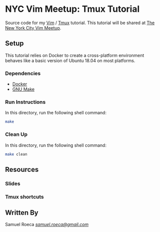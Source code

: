 # NYC Vim Meetup: Tmux Tutorial

Source code for my [Vim](https://www.vim.org/about.php) / [Tmux](http://man.openbsd.org/OpenBSD-current/man1/tmux.1) tutorial. This tutorial will be shared at [The New York City Vim Meetup](https://www.meetup.com/The-New-York-Vim-Meetup/).

## Setup

This tutorial relies on Docker to create a cross-platform environment behaves like a basic version of Ubuntu 18.04 on most platforms.

### Dependencies

* [Docker](https://docs.docker.com/install/)
* [GNU Make](https://www.gnu.org/software/make/)

### Run Instructions

In this directory, run the following shell command:

```bash
make
```

### Clean Up

In this directory, run the following shell command:

```bash
make clean
```

## Resources

### Slides

### Tmux shortcuts

## Written By

Samuel Roeca *samuel.roeca@gmail.com*
